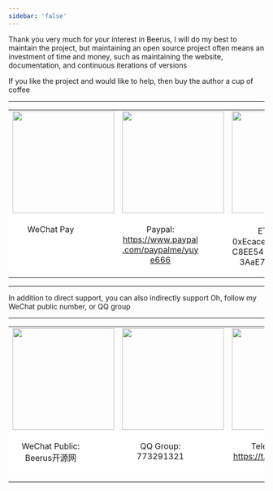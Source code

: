 ```yaml
---
sidebar: 'false'
---
```


Thank you very much for your interest in Beerus, I will do my best to maintain the project, but maintaining an open source project often means an investment of time and money, such as maintaining the website, documentation, and continuous iterations of versions

If you like the project and would like to help, then buy the author a cup of coffee

<hr/>

<table style="border:0px">
    <tr style="border:0px">
        <td style="border:0px;text-align:center"><img src="https://beeruscc.com/source/images/wx.webp" width="200px"/></td>
        <td style="border:0px;text-align:center"><img src="https://beeruscc.com/source/images/paypal.jpeg" width="200px"/></td>
        <td style="border:0px;text-align:center"><img src="https://beeruscc.com/source/images/eth.png" width="200px"/></td>
        <td style="border:0px;text-align:center"><img src="https://beeruscc.com/source/images/usdt.png" width="200px"/></td>
    </tr>
    <tr style="border:0px; background-color:#ffffff">
        <td style="border:0px;text-align:center" valign="top"><p style="width:150px">WeChat Pay</p></td>
        <td style="border:0px;text-align:center" valign="top">
            <p style="width:150px;word-wrap: break-word; word-break: normal;">
                Paypal:
                <a href="https://www.paypal.com/paypalme/yuye666">https://www.paypal.com/paypalme/yuye666</a>
            </p>
        </td>
        <td style="border:0px;text-align:center" valign="top"><p style="width:150px;word-wrap: break-word; word-break: normal;">ETH：0xEcaceF1040C5dC8EE5430b5f252e3AaE7Bbb6EF3</p></td>
        <td style="border:0px;text-align:center" valign="top"><p style="width:150px;word-wrap: break-word; word-break: normal;">USDT(ERC-20)：0xEcaceF1040C5dC8EE5430b5f252e3AaE7Bbb6EF3</p></td>
    </tr>
</table>

<hr/>

In addition to direct support, you can also indirectly support Oh, follow my WeChat public number, or QQ group

<hr/>

<table style="border:0px">
    <tr style="border:0px">
        <td style="border:0px;text-align:center"><img src="https://beeruscc.com/source/images/weixingzh.jpeg" width="200px"/></td>
        <td style="border:0px;text-align:center"><img src="https://beeruscc.com/source/images/qq.png" width="200px"/></td>
        <td style="border:0px;text-align:center"><img src="https://beeruscc.com/source/images/tealgram.jpeg" width="200px"/></td>
    </tr>
    <tr style="border:0px; background-color:#ffffff">
        <td style="border:0px;text-align:center" valign="top"><p style="width:150px">WeChat Public: Beerus开源网</p></td>
        <td style="border:0px;text-align:center" valign="top"><p style="width:150px">QQ Group: 773291321</p></td>
        <td style="border:0px;text-align:center" valign="top"><p style="width:150px">Telegram: <a href="https://t.me/beeruscc">https://t.me/beeruscc</a></p></td>
    </tr>
</table>